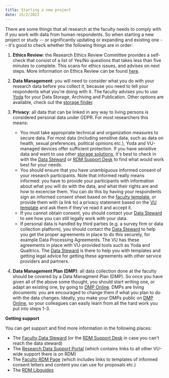 ```yaml
---
title: Starting a new project
date: 15/2/2023
---
```


There are some things that all research at the faculty needs to comply with if you work with data from human respondents. So when starting a new project or study -- or significantly updating or expanding and existing one -- it's good to check whether the following things are in order:

1. **Ethics Review**: the Research Ethics Review Committee provides a self-check that consist of a list of Yes/No questions that takes less than five minutes to complete. This scans for ethics issues, and advises on next steps. More information on Ethics Review can be found [here][rerc].

2. **Data Management**: you will need to consider what you do with your research data before you collect it, because you need to tell your respondents what you're doing with it. The faculty advises you to use [Yoda][yoda] for your Data Storage, Archiving and Publication. Other options are available, check out the [storage finder][storage-finder]. 

3. **Privacy**: all data that can be linked in any way to living persons is considered personal data under GDPR. For most researchers this means:
    - You must take appropriate technical and organization measures to secure data. For most data (including sensitive data, such as data on health, sexual preferences, political opinions etc.), Yoda and VU-managed devices offer sufficient protection. If you have sensitive data and want to use other [storage solutions][storage-finder], it's best to check in with the [Data Steward][datasteward] or [RDM Support Desk][rdmsupport] to find what would work best for your needs.
    - You should ensure that you have unambiguous informed consent of your research participants. Note that informed really means informed: you have to provide your participants with information about what you will do with the data, and what their rights are and how to excercise them. You can do this by having your respondents sign an informed consent sheet based on the [faculty template][informedconsent], or provide them with (a link to) a privacy statement based on the [VU template][privacystatement] and ask them if they've read it and accept it. 
    - If you cannot obtain consent, you should contact your [Data Steward][datasteward] to see how you can still legally work with your data.
    - If personal data is handled by third parties (e.g. a survey firm or data collection platform), you should contact the [Data Steward][datasteward]  to help you get the proper agreements in place to do this securely, for example Data Processing Agreements. The VU has these agreements in place with VU-provided tools such as Yoda and Qualtrics. The [Data Steward][datasteward] is there to help you with templates and getting legal advice for getting these agreements with other service providers and partners.

4. **Data Management Plan (DMP)**: all data collection done at the faculty should be covered by a Data Managment Plan (DMP). So once you have given all of the above some thought, you should start writing one, or adapt an existing one, by going to [DMP Online][dmponline]. DMPs are living documents: you are encouraged to change them if what you plan to do with the data changes. Ideally, you make your DMPs public on [DMP Online][dmponline], so your colleagues can easily learn from all the hard work you put into steps 1-3.


**Getting support**

You can get support and find more information in the following places:

- The [Faculty Data Steward][datasteward] (or the [RDM Support Desk][rdmsupport] in case you can't reach the data steward)
- The [Research Data Support Portal][rds-portal] (which contains links to all other VU-wide support there is on RDM)
- The [Faculty RDM Page][fss-rdm-info] (which includes links to templates of informed consent letters and content you can use for proposals etc.)
- The [RDM Libguides][libguide]


[rerc]: https://vu.nl/en/employee/social-sciences-getting-started/research-ethics-review-fss
[self-check]: https://vuletteren.eu.qualtrics.com/jfe/form/SV_6hCj2czIWzboW6V
[rdmsupport]: mailto:RDM@vu.nl 
[yoda]: https://portal.yoda.vu.nl
[datasteward]: mailto:k.leuveld@vu.nl

[dmponline]: https://dmponline.vu.nl
[storage-finder]: https://vu.nl/en/research/storagefinder

[privacystatement]: www.linkcoming.nl
[informedconsent]: www.linkcoming.nl

[libguide]: https://libguides.vu.nl/rdm
[fss-rdm-info]: https://vu.nl/en/employee/social-sciences-getting-started/data-management-fss
[rds-portal]: https://vu.nl/en/employee/research-data-support